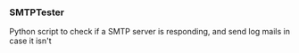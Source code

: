 ### SMTPTester

Python script to check if a SMTP server is responding, and send log mails in case it isn't